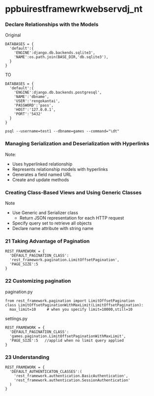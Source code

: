 # ppbuirestframewrkwebservdj_nt

### Declare Relationships with the Models
Original
```
DATABASES = {
  'default':{
    'ENGINE':django.db.backends.sqlite3',
    'NAME':os.path.join(BASE_DIR,'db.sqlite3'),
  }
}
```
TO
```
DATABASES = {
  'default':{
    'ENGINE':django.db.backends.postgresql',
    'NAME':'dbname',
    'USER':'rengokantai',
    'PASSWORD':'pass',
    'HOST':'127.0.0.1',
    'PORT':'5432'
  }
}
```
```
psql --username=test1 --dbname=games --command="\dt"
```

### Managing Serialization and Deserialization with Hyperlinks
Note:
- Uses hyperlinked relationship
- Represents relationship models with hyperlinks
- Generates a field named URL
- Create and update methods



### Creating Class-Based Views and Using Generic Classes
Note
- Use Generic and Serializer class
  - Return JSON representation for each HTTP request
- Specify query set to retrieve all objects
- Declare name attribute with string name


### 21 Taking Advantage of Pagination
```
REST_FRAMEWORK = {
  'DEFAULT_PAGINATION_CLASS':
  'rest_framework.pagination.LimitOffsetPagination',
  'PAGE_SIZE':5
}
```

### 22 Customizing pagination
pagination.py
```
from rest_framework.pagination import LimitOffsetPagination
class LimitOffsetPaginationWithMaxLimit(LimitOffsetPagination):
  max_limit=10     # when you specify limit=10000,still=10
```
settings.py
```
REST_FRAMEWORK = {
  'DEFAULT_PAGINATION_CLASS':
  'games.pagination.LimitOffsetPaginationWithMaxLimit',
  'PAGE_SIZE':5   //applid when no limit query applied
}
```
### 23 Understanding
```
REST_FRAMEWORK = {
  'DEFAULT_AUTHENTICATON_CLASSES':(
    'rest_framework.authentication.BasicAuthentication',
    'rest_framework.authentication.SessionAuthentication'
  )
}
```



